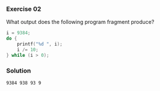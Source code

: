 ### Exercise 02

What output does the following program fragment produce?

```c
i = 9384;
do {
    printf("%d ", i);
    i /= 10;
} while (i > 0);
```

### Solution

`9384 938 93 9 `
